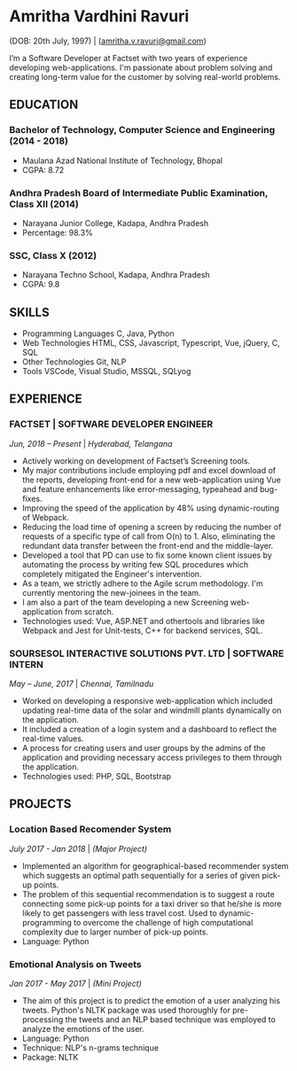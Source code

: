 # Amritha Vardhini Ravuri
(DOB: 20th July, 1997) | (amritha.v.ravuri@gmail.com)

I’m a Software Developer at Factset with two years of experience developing web-applications. I'm passionate about problem solving and creating long-term value for the customer by solving real-world problems. 

## EDUCATION

### Bachelor of Technology, Computer Science and Engineering (2014 - 2018)
 - Maulana Azad National Institute of Technology, Bhopal
 - CGPA: 8.72

### Andhra Pradesh Board of Intermediate Public Examination, Class XII (2014)
 - Narayana Junior College, Kadapa, Andhra Pradesh
 - Percentage: 98.3%

### SSC, Class X (2012)
 - Narayana Techno School, Kadapa, Andhra Pradesh
 - CGPA: 9.8
 
## SKILLS

 - Programming Languages      C, Java, Python
 - Web Technologies           HTML, CSS, Javascript, Typescript, Vue, jQuery, C, SQL
 - Other Technologies         Git, NLP
 - Tools                      VSCode, Visual Studio, MSSQL, SQLyog
 
## EXPERIENCE
### FACTSET | SOFTWARE DEVELOPER ENGINEER 
*Jun, 2018 – Present* | *Hyderabad, Telangana*
- Actively working on development of Factset’s Screening tools.
- My major contributions include employing pdf and excel download of the reports, developing front-end for a new web-application using Vue and feature enhancements like error-messaging, typeahead and bug-fixes.
- Improving the speed of the application by 48% using dynamic-routing of Webpack.
- Reducing the load time of opening a screen by reducing the number of requests of a specific type of call from O(n) to 1. Also, eliminating the redundant data transfer between the front-end and the middle-layer.
- Developed a tool that PD can use to fix some known client issues by automating the process by writing few SQL procedures which completely mitigated the Engineer's intervention. 
- As a team, we strictly adhere to the Agile scrum methodology. I'm currently mentoring the new-joinees in the team.
- I am also a part of the team developing a new Screening web-application from scratch.
- Technologies used: Vue, ASP.NET and othertools and libraries like Webpack and Jest for Unit-tests, C++ for backend services, SQL.

### SOURSESOL INTERACTIVE SOLUTIONS PVT. LTD | SOFTWARE INTERN
*May – June, 2017* | *Chennai, Tamilnadu*
- Worked on developing a responsive web-application which included updating real-time data of the solar and windmill plants dynamically on the application.
- It included a creation of a login system and a dashboard to reflect the real-time values. 
- A process for creating users and user groups by the admins of the application and providing necessary access privileges to them through the application.
- Technologies used: PHP, SQL, Bootstrap


## PROJECTS

### Location Based Recomender System 
*July 2017 - Jan 2018* | *(Major Project)*
- Implemented an algorithm for geographical-based recommender system which suggests an optimal path sequentially for a series of given pick-up points. 
- The problem of this sequential recommendation is to suggest a route connecting some pick-up points for a taxi driver so that he/she is more likely to get passengers with less travel cost. Used to dynamic-programming to overcome the challenge of high computational complexity due to larger number of pick-up points.
- Language: Python


### Emotional Analysis on Tweets 
*Jan 2017 - May 2017* | *(Mini Project)*
- The aim of this project is to predict the emotion of a user analyzing his tweets. Python's NLTK package was used thoroughly for pre-processing the tweets and an NLP based technique was employed to analyze the emotions of the user.
- Language: Python
- Technique: NLP's n-grams technique
- Package: NLTK
